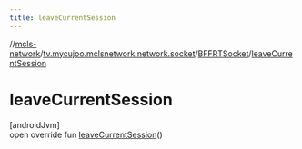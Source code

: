 ```yaml
---
title: leaveCurrentSession
---
```

//[mcls-network](../../../index.html)/[tv.mycujoo.mclsnetwork.network.socket](../index.html)/[BFFRTSocket](index.html)/[leaveCurrentSession](leave-current-session.html)



# leaveCurrentSession



[androidJvm]\
open override fun [leaveCurrentSession](leave-current-session.html)()




